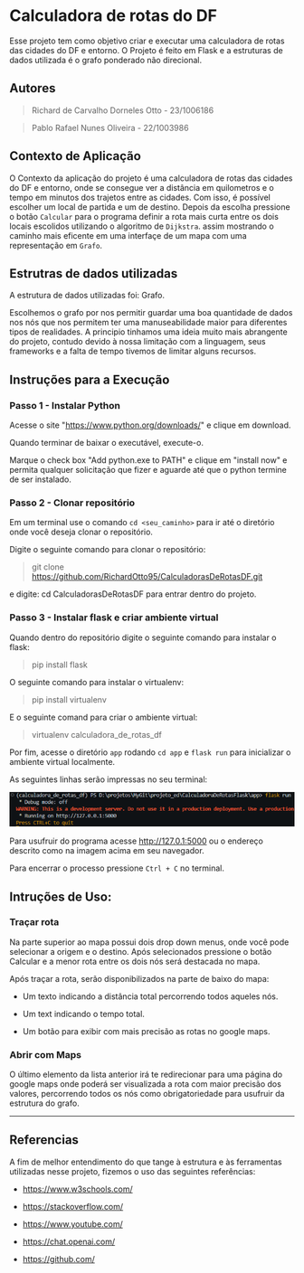 # Calculadora de rotas do DF

Esse projeto tem como objetivo criar e executar uma calculadora de rotas das cidades do DF e entorno. O Projeto é feito em Flask e a estruturas de dados utilizada é o grafo ponderado não direcional. 

## Autores

> Richard de Carvalho Dorneles Otto - 23/1006186

> Pablo Rafael Nunes Oliveira - 22/1003986

## Contexto de Aplicação

O Contexto da aplicação do projeto é uma calculadora de rotas das cidades do DF e entorno, onde se consegue ver a distância em quilometros e o tempo em minutos dos trajetos entre as cidades. Com isso, é possível escolher um local de partida e um de destino. Depois da escolha pressione o botão ```Calcular``` para o programa definir a rota mais curta entre os dois locais escolidos utilizando o algoritmo de ```Dijkstra```. assim mostrando o caminho mais eficente em uma interfaçe de um mapa com uma representação em ```Grafo```.

## Estrutras de dados utilizadas

A estrutura de dados utilizadas foi: Grafo.

Escolhemos o grafo por nos permitir guardar uma boa quantidade de dados nos nós que nos permitem ter uma manuseabilidade maior para diferentes tipos de realidades. A principio tinhamos uma ideia muito mais abrangente do projeto, contudo devido à nossa limitação com a linguagem, seus frameworks e a falta de tempo tivemos de limitar alguns recursos.

## Instruções para a Execução

### Passo 1 - Instalar Python

Acesse o site "https://www.python.org/downloads/" e clique em download.

Quando terminar de baixar o executável, execute-o.

Marque o check box "Add python.exe to PATH" e clique em "install now" e permita qualquer solicitação que fizer e aguarde até que o python termine de ser instalado.

### Passo 2 - Clonar repositório

Em um terminal use o comando ```cd <seu_caminho>``` para ir até o diretório onde você deseja clonar o repositório.

Digite o seguinte comando para clonar o repositório:

> git clone https://github.com/RichardOtto95/CalculadorasDeRotasDF.git

e digite: cd CalculadorasDeRotasDF para entrar dentro do projeto.

### Passo 3 - Instalar flask e criar ambiente virtual

Quando dentro do repositório digite o seguinte comando para instalar o flask:

> pip install flask

O seguinte comando para instalar o virtualenv: 

> pip install virtualenv 

E o seguinte comand para criar o ambiente virtual: 

> virtualenv calculadora_de_rotas_df 

Por fim, acesse o diretório ```app``` rodando ```cd app``` e ```flask run``` para inicializar o ambiente virtual localmente.

As seguintes linhas serão impressas no seu terminal:

![Alt text](image.png)

Para usufruir do programa acesse http://127.0.1:5000 ou o endereço descrito como na imagem acima em seu navegador.

Para encerrar o processo pressione ```Ctrl + C``` no terminal.

## Intruções de Uso:

### Traçar rota

Na parte superior ao mapa possui dois drop down menus, onde você pode selecionar a origem e o destino. Após selecionados pressione o botão Calcular e a menor rota entre os dois nós será destacada no mapa.

Após traçar a rota, serão disponibilizados na parte de baixo do mapa:

- Um texto indicando a distância total percorrendo todos aqueles nós.

- Um text indicando o tempo total.

- Um botão para exibir com mais precisão as rotas no google maps.

### Abrir com Maps

O último elemento da lista anterior irá te redirecionar para uma página do google maps onde poderá ser visualizada a rota com maior precisão dos valores, percorrendo todos os nós como obrigatoriedade para usufruir da estrutura do grafo.

---

## Referencias

A fim de melhor entendimento do que tange à estrutura e às ferramentas utilizadas nesse projeto, fizemos o uso das seguintes referências:

- https://www.w3schools.com/

- https://stackoverflow.com/

- https://www.youtube.com/

- https://chat.openai.com/

- https://github.com/